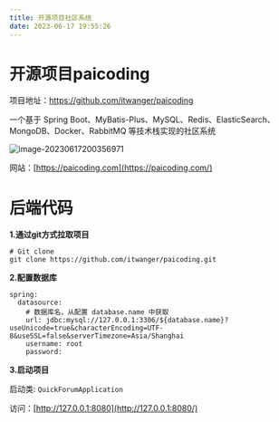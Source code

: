 ```yaml
---
title: 开源项目社区系统
date: 2023-06-17 19:55:26
---
```


# 开源项目paicoding

项目地址：https://github.com/itwanger/paicoding

一个基于 Spring Boot、MyBatis-Plus、MySQL、Redis、ElasticSearch、MongoDB、Docker、RabbitMQ 等技术栈实现的社区系统

![image-20230617200356971](http://cxy-csx.top/image-20230617200356971.png)

网站：[https://paicoding.com](https://paicoding.com/)

# 后端代码

**1.通过git方式拉取项目**

```
# Git clone
git clone https://github.com/itwanger/paicoding.git
```

**2.配置数据库**

```
spring:
  datasource:
    # 数据库名，从配置 database.name 中获取
    url: jdbc:mysql://127.0.0.1:3306/${database.name}?useUnicode=true&characterEncoding=UTF-8&useSSL=false&serverTimezone=Asia/Shanghai
    username: root
    password:
```

**3.启动项目**

启动类: `QuickForumApplication`

访问：[http://127.0.0.1:8080](http://127.0.0.1:8080/)
